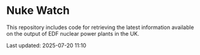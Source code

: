 # Nuke Watch

This repository includes code for retrieving the latest information available on the output of EDF nuclear power plants in the UK.

Last updated: 2025-07-20 11:10